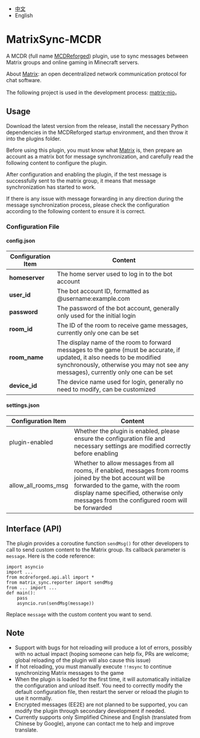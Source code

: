 - [中文](https://github.com/Mooling0602/MatrixSync-MCDR/blob/main/README.md)
- English

# MatrixSync-MCDR
A MCDR (full name [MCDReforged](https://mcdreforged.com/)) plugin, use to sync messages between Matrix groups and online gaming in Minecraft servers.

About [Matrix](https://matrix.org/): an open decentralized network communication protocol for chat software.

The following project is used in the development process: [matrix-nio](https://pypi.org/project/matrix-nio/)。

## Usage
Download the latest version from the release, install the necessary Python dependencies in the MCDReforged startup environment, and then throw it into the plugins folder.

Before using this plugin, you must know what [Matrix](https://matrix.org/) is, then prepare an account as a matrix bot for message synchronization, and carefully read the following content to configure the plugin.

After configuration and enabling the plugin, if the test message is successfully sent to the matrix group, it means that message synchronization has started to work.

If there is any issue with message forwarding in any direction during the message synchronization process, please check the configuration according to the following content to ensure it is correct.

### Configuration File
#### config.json

| Configuration Item | Content |
| - | - |
| **homeserver** | The home server used to log in to the bot account |
| **user_id** | The bot account ID, formatted as @username:example.com |
| **password** | The password of the bot account, generally only used for the initial login |
| **room_id** | The ID of the room to receive game messages, currently only one can be set |
| **room_name** | The display name of the room to forward messages to the game (must be accurate, if updated, it also needs to be modified synchronously, otherwise you may not see any messages), currently only one can be set |
| **device_id** | The device name used for login, generally no need to modify, can be customized |

#### settings.json

| Configuration Item | Content |
| - | - |
| plugin-enabled | Whether the plugin is enabled, please ensure the configuration file and necessary settings are modified correctly before enabling |
| allow_all_rooms_msg | Whether to allow messages from all rooms, if enabled, messages from rooms joined by the bot account will be forwarded to the game, with the room display name specified, otherwise only messages from the configured room will be forwarded |

## Interface (API)
The plugin provides a coroutine function `sendMsg()` for other developers to call to send custom content to the Matrix group. Its callback parameter is `message`. Here is the code reference:
```
import asyncio
import ...
from mcdreforged.api.all import *
from matrix_sync.reporter import sendMsg
from ... import ...
def main():
    pass
    asyncio.run(sendMsg(message))
```
Replace `message` with the custom content you want to send.

## Note
- Support with bugs for hot reloading will produce a lot of errors, possibly with no actual impact (hoping someone can help fix, PRs are welcome; global reloading of the plugin will also cause this issue)
- If hot reloading, you must manually execute `!!msync` to continue synchronizing Matrix messages to the game
- When the plugin is loaded for the first time, it will automatically initialize the configuration and unload itself. You need to correctly modify the default configuration file, then restart the server or reload the plugin to use it normally.
- Encrypted messages (EE2E) are not planned to be supported, you can modify the plugin through secondary development if needed.
- Currently supports only Simplified Chinese and English (translated from Chinese by Google), anyone can contact me to help and improve translate.


